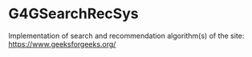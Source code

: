 # G4GSearchRecSys
Implementation of search and recommendation algorithm(s) of the site: https://www.geeksforgeeks.org/
